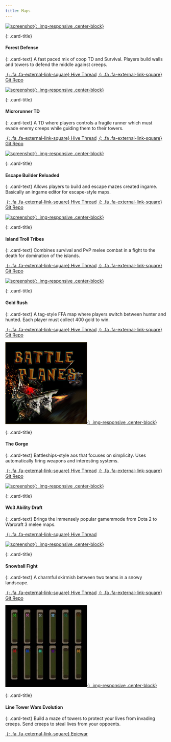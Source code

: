 ```yaml
---
title: Maps
---
```


<!-- Start Row -->
<div class="row">

<div class="col-sm-6 col-xs-12">
<div class="card" markdown="1">

[![screenshot](/assets/images/showcase/fdefpreview.png){: .img-responsive .center-block}](https://www.hiveworkshop.com/threads/forest-defense-0-18w.300554/)

<div class="card-block" markdown="1">

{: .card-title}

#### Forest Defense

{: .card-text}
A fast paced mix of coop TD and Survival. Players build walls and towers to defend the middle against creeps.

[_&nbsp;_{: .fa .fa-external-link-square} Hive Thread](https://www.hiveworkshop.com/threads/forest-defense-0-18w.300554/) [_&nbsp;_{: .fa .fa-external-link-square} Git Repo](https://github.com/Frotty/ForestDef)

</div>

</div>
</div>
<div class="col-sm-6 col-xs-12">
<div class="card" markdown="1">

[![screenshot](/assets/images/showcase/microtdpreview.png){: .img-responsive .center-block}](https://www.hiveworkshop.com/threads/microrunnertd-1-0-2.286363/#resource-67601)

<div class="card-block" markdown="1">

{: .card-title}

#### Microrunner TD

{: .card-text}
A TD where players controls a fragile runner which must evade enemy creeps while guiding them to their towers.

[_&nbsp;_{: .fa .fa-external-link-square} Hive Thread](https://www.hiveworkshop.com/threads/microrunnertd-1-0-2.286363/#resource-67601) [_&nbsp;_{: .fa .fa-external-link-square} Git Repo](https://bitbucket.org/Cokemonkey11/microrunnertd/src)

</div>

</div>
</div>
<!-- End Card -->

</div>
<!-- End Row -->

<div class="row">
<!-- Begin Card -->
<div class="col-sm-6 col-xs-12">
<div class="card" markdown="1">

[![screenshot](/assets/images/showcase/ebrpreview.png){: .img-responsive .center-block}](https://www.hiveworkshop.com/threads/escape-builder-r-0-90s.184964/)

<div class="card-block" markdown="1">

{: .card-title}

#### Escape Builder Reloaded

{: .card-text}
Allows players to build and escape mazes created ingame. Basically an ingame editor for escape-style maps.

[_&nbsp;_{: .fa .fa-external-link-square} Hive Thread](https://www.hiveworkshop.com/threads/escape-builder-r-0-90s.184964/) [_&nbsp;_{: .fa .fa-external-link-square} Git Repo](https://github.com/Frotty/EBR)

</div>

</div>
<!-- End Card -->
</div>
<!-- Begin Card -->
<div class="col-sm-6 col-xs-12">
<div class="card" markdown="1">

[![screenshot](/assets/images/showcase/ittpreview.png){: .img-responsive .center-block}](https://www.hiveworkshop.com/threads/island-troll-tribes-v2-99f.297609/)

<div class="card-block" markdown="1">

{: .card-title}

#### Island Troll Tribes

{: .card-text}
Combines survival and PvP melee combat in a fight to the death for domination of the islands.

[_&nbsp;_{: .fa .fa-external-link-square} Hive Thread](https://www.hiveworkshop.com/threads/island-troll-tribes-v2-99f.297609/) [_&nbsp;_{: .fa .fa-external-link-square} Git Repo](https://github.com/island-troll-tribes/island-troll-tribes)

</div>

</div>
</div>
<!-- End Card -->
</div>
<!-- End Row -->

<div class="row">
<!-- Begin Card -->
<div class="col-sm-6 col-xs-12">
<div class="card" markdown="1">

[![screenshot](/assets/images/showcase/goldrushPreview.jpg){: .img-responsive .center-block}](https://www.hiveworkshop.com/threads/gold-rush-v1-1.269852/)

<div class="card-block" markdown="1">

{: .card-title}

#### Gold Rush

{: .card-text}
A tag-style FFA map where players switch between hunter and hunted. Each player must collect 400 gold to win.

[_&nbsp;_{: .fa .fa-external-link-square} Hive Thread](https://www.hiveworkshop.com/threads/gold-rush-v1-1.269852/) [_&nbsp;_{: .fa .fa-external-link-square} Git Repo](https://github.com/HannesHaglund/Gold-Rush)

</div>

</div>
<!-- End Card -->
</div>
<!-- Begin Card -->
<div class="col-sm-6 col-xs-12">
<div class="card" markdown="1">

[![screenshot](/assets/images/showcase/gorgepreview.png){: .img-responsive .center-block}](https://www.hiveworkshop.com/threads/the-gorge-0-9-1.292325/)

<div class="card-block" markdown="1">

{: .card-title}

#### The Gorge

{: .card-text}
Battleships-style aos that focuses on simplicity. Uses automatically firing weapons and interesting systems.

[_&nbsp;_{: .fa .fa-external-link-square} Hive Thread](https://www.hiveworkshop.com/threads/the-gorge-0-9-1.292325/) [_&nbsp;_{: .fa .fa-external-link-square} Git Repo](https://bitbucket.org/Cokemonkey11/the-gorge/src)

</div>

</div>
<!-- End Card -->
</div>
<!-- End Card -->
</div>
<!-- End Row -->

<div class="row">

<!-- Begin Card -->
<div class="col-sm-6 col-xs-12">
<div class="card" markdown="1">

[![screenshot](/assets/images/showcase/draftpreview.png){: .img-responsive .center-block}](https://www.hiveworkshop.com/threads/warcraft-3-ability-draft.291422/)

<div class="card-block" markdown="1">

{: .card-title}

#### Wc3 Ability Draft

{: .card-text}
Brings the immensely popular gamemmode from Dota 2 to Warcraft 3 melee maps.

[_&nbsp;_{: .fa .fa-external-link-square} Hive Thread](https://www.hiveworkshop.com/threads/warcraft-3-ability-draft.291422/)

</div>

</div>
</div>
<!-- End Card -->

<!-- Begin Card -->
<div class="col-sm-6 col-xs-12">
<div class="card" markdown="1">

[![screenshot](/assets/images/showcase/snowballpreview.png){: .img-responsive .center-block}](https://www.hiveworkshop.com/threads/snowball-fight-1-33g.311681/)

<div class="card-block" markdown="1">

{: .card-title}

#### Snowball Fight

{: .card-text}
A charmful skirmish between two teams in a snowy landscape.

[_&nbsp;_{: .fa .fa-external-link-square} Hive Thread](https://www.hiveworkshop.com/threads/snowball-fight-1-33g.311681/) [_&nbsp;_{: .fa .fa-external-link-square} Git Repo](https://github.com/Frotty/Snowball-Fight)

</div>

</div>
<!-- End Card -->
</div>

</div>
<!-- End Row -->

<div class="row">

<!-- Begin Card -->
<div class="col-sm-6 col-xs-12">
<div class="card" markdown="1">

[![screenshot](/assets/images/showcase/ltwevopreview.jpg){: .img-responsive .center-block}](https://www.epicwar.com/maps/291953/)

<div class="card-block" markdown="1">

{: .card-title}

#### Line Tower Wars Evolution

{: .card-text}
Build a maze of towers to protect your lives from invading creeps. Send creeps to steal lives from your oppoents.

[_&nbsp;_{: .fa .fa-external-link-square} Epicwar](https://www.epicwar.com/maps/291953/)

</div>

</div>
</div>
<!-- End Card -->

</div>
<!-- End Row -->
